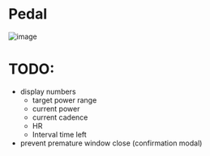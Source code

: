 # Pedal
![image](/assets/draft1.jpg)

# TODO:
- display numbers
    - target power range
    - current power
    - current cadence
    - HR
    - Interval time left
- prevent premature window close (confirmation modal)
